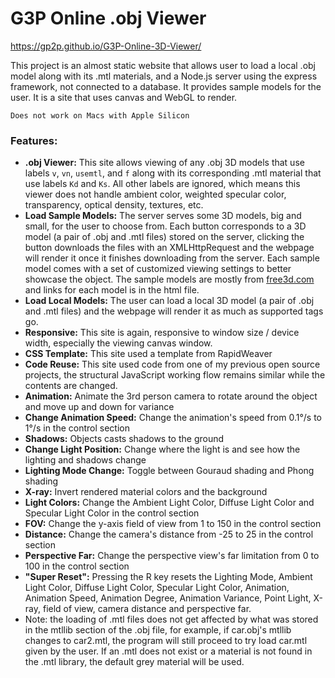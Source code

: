 G3P Online .obj Viewer
===

https://gp2p.github.io/G3P-Online-3D-Viewer/

This project is an almost static website that allows user to load a local .obj model along with its .mtl materials, and
a Node.js server using the express framework, not connected to a database. It provides sample models for the user. It
is a site that uses canvas and WebGL to render.

`Does not work on Macs with Apple Silicon`

### Features:

- **.obj Viewer:** This site allows viewing of any .obj 3D models that use labels `v`, `vn`, `usemtl`, and `f`
  along with its corresponding .mtl material that use labels `Kd` and `Ks`. All other labels are ignored, which means
  this viewer does not handle ambient color, weighted specular color, transparency, optical density, textures, etc.
- **Load Sample Models:** The server serves some 3D models, big and small, for the user to choose from. Each button
  corresponds to a 3D model (a pair of .obj and .mtl files) stored on the server, clicking the button downloads the
  files with an XMLHttpRequest and the webpage will render it once it finishes downloading from the server. Each sample
  model comes with a set of customized viewing settings to better showcase the object. The sample models are mostly
  from [free3d.com](free3d.com) and links for each model is in the html file.
- **Load Local Models:** The user can load a local 3D model (a pair of .obj and .mtl files) and the webpage will render
  it as much as supported tags go.
- **Responsive:** This site is again, responsive to window size / device width, especially the viewing canvas window.
- **CSS Template:** This site used a template from RapidWeaver
- **Code Reuse:** This site used code from one of my previous open source projects, the structural JavaScript working
  flow remains similar while the contents are changed.
- **Animation:** Animate the 3rd person camera to rotate around the object and move up and down for variance
- **Change Animation Speed:** Change the animation's speed from 0.1°/s to 1°/s in the control section
- **Shadows:** Objects casts shadows to the ground
- **Change Light Position:** Change where the light is and see how the lighting and shadows change
- **Lighting Mode Change:** Toggle between Gouraud shading and Phong shading
- **X-ray:** Invert rendered material colors and the background
- **Light Colors:** Change the Ambient Light Color, Diffuse Light Color and Specular Light Color in the control section
- **FOV:** Change the y-axis field of view from 1 to 150 in the control section
- **Distance:** Change the camera's distance from -25 to 25 in the control section
- **Perspective Far:** Change the perspective view's far limitation from 0 to 100 in the control section
- **"Super Reset":** Pressing the R key resets the Lighting Mode, Ambient Light Color, Diffuse Light Color, Specular
  Light Color, Animation, Animation Speed, Animation Degree, Animation Variance, Point Light, X-ray, field of view,
  camera distance and perspective far.
- Note: the loading of .mtl files does not get affected by what was stored in the mtllib section of the .obj file, for
  example, if car.obj's mtllib changes to car2.mtl, the program will still proceed to try load car.mtl given by the
  user. If an .mtl does not exist or a material is not found in the .mtl library, the default grey material will be
  used.
